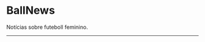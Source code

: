 # BallNews
Notícias sobre futeboll feminino.

----------------------------------------------------------------------------------------------------


